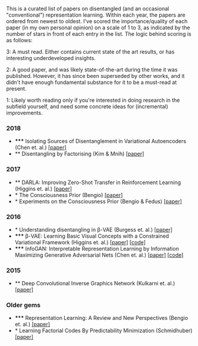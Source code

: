 This is a curated list of papers on disentangled (and an occasional "conventional") representation learning. Within each year, the papers are ordered from newest to oldest. I've scored the importance/quality of each paper (in my own personal opinion) on a scale of 1 to 3, as indicated by the number of stars in front of each entry in the list. The logic behind scoring is as follows:

3: A must read. Either contains current state of the art results, or has interesting underdeveloped insights.

2: A good paper, and was likely state-of-the-art during the time it was published. However, it has since been superseded by other works, and it didn't have enough fundamental substance for it to be a must-read at present. 

1: Likely worth reading only if you're interested in doing research in the subfield yourself, and need some concrete ideas for (incremental) improvements. 

### 2018 

* __***__ Isolating Sources of Disentanglement in Variational Autoencoders (Chen et. al.) [[paper]](https://arxiv.org/abs/1802.04942v2)
* ** Disentangling by Factorising (Kim & Mnih) [[paper]](https://arxiv.org/abs/1802.05983)
 
### 2017

* ** DARLA: Improving Zero-Shot Transfer in Reinforcement Learning (Higgins et. al.) [[paper]](https://arxiv.org/abs/1707.08475)
* \* The Consciousness Prior (Bengio) [[paper]](https://arxiv.org/abs/1709.08568)
* \* Experiments on the Consciousness Prior (Bengio & Fedus) [[paper]](https://ai-on.org/pdf/bengio-consciousness-prior.pdf)

### 2016

* \* Understanding disentangling in β-VAE (Burgess et. al.) [[paper]](https://arxiv.org/abs/1804.03599)
* __***__ β-VAE: Learning Basic Visual Concepts with a Constrained Variational Framework (Higgins et. al.) [[paper]](https://openreview.net/forum?id=Sy2fzU9gl) [[code]](https://github.com/sootlasten/beta-vae)
* __***__ InfoGAN: Interpretable Representation Learning by Information Maximizing Generative Adversarial Nets (Chen et. al.) [[paper]](https://arxiv.org/abs/1606.03657) [[code]](https://github.com/openai/InfoGAN) 

### 2015

* ** Deep Convolutional Inverse Graphics Network (Kulkarni et. al.) [[paper]](https://arxiv.org/abs/1503.03167)

### Older gems

* __***__ Representation Learning: A Review and New Perspectives (Bengio et. al.) [[paper]](https://arxiv.org/abs/1206.5538?context=cs)
* \* Learning Factorial Codes By Predictability Minimization (Schmidhuber) [[paper]](https://www.mitpressjournals.org/doi/pdf/10.1162/neco.1992.4.6.863)
